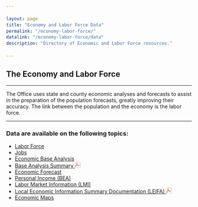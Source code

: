 ```yaml
---

layout: page
title: "Economy and Labor Force Data"
permalink: "/economy-labor-force/"
datalink: "/economy-labor-force/data"
description: "Directory of Economic and Labor Force resources."

---
```


## The Economy and Labor Force

- - -

The Office uses state and county economic analyses and forecasts to assist in the preparation of the population forecasts, greatly improving their accuracy. The link between the population and the economy is the labor force.

- - -

### Data are available on the following topics:

- [Labor Force](/economy-labor-force/labor-force#labor-force)
- [Jobs](/economy-labor-force/data/jobs-by-sector#jobs-by-sector-naics)
- [Economic Base Analysis](/economy-labor-force/data/base-analysis#base-industries-analysis)
- [Base Analysis Summary ![pdf](/images/page_white_acrobat.png 'download pdf file')](https://drive.google.com/uc?export=download&id=1Ag0JdOo8XATTBiNuh80BTiuqLV4Kv72T)
- [Economic Forecast](/economy-labor-force/economic-forecasts#economic-forecasts)
- [Personal Income (BEA)](http://www.bea.gov/newsreleases/regional/spi/sqpi_newsrelease.htm)
- [Labor Market Information (LMI)](https://www.colmigateway.com/vosnet/)
- [Local Economic Information Summary Documentation (LEIFA) ![pdf](/images/page_white_acrobat.png 'download pdf file')](https://drive.google.com/uc?export=download&id=0B9kZxy54UDqMSWNFTzF1YV81MTY5Uk9Dc0xTc3RZeFpJTFRV)
- [Economic Maps](https://demography.dola.colorado.gov/gis/thematic-maps/#employment)
